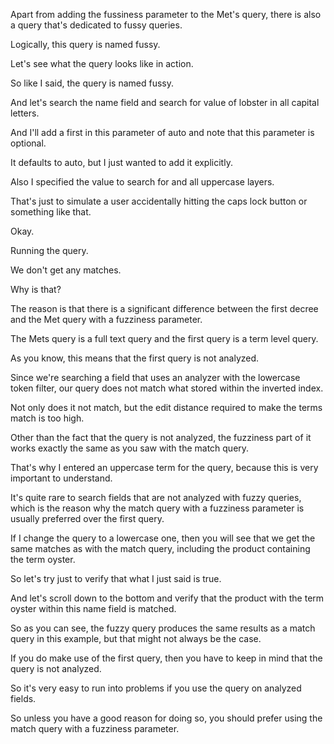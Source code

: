 Apart from adding the fussiness parameter to the Met's query, there is also a query that's dedicated to fussy queries.

Logically, this query is named fussy.

Let's see what the query looks like in action.

So like I said, the query is named fussy.

And let's search the name field and search for value of lobster in all capital letters.

And I'll add a first in this parameter of auto and note that this parameter is optional.

It defaults to auto, but I just wanted to add it explicitly.

Also I specified the value to search for and all uppercase layers.

That's just to simulate a user accidentally hitting the caps lock button or something like that.

Okay.

Running the query.

We don't get any matches.

Why is that?

The reason is that there is a significant difference between the first decree and the Met query with a fuzziness parameter.

The Mets query is a full text query and the first query is a term level query.

As you know, this means that the first query is not analyzed.

Since we're searching a field that uses an analyzer with the lowercase token filter, our query does not match what stored within the inverted index.

Not only does it not match, but the edit distance required to make the terms match is too high.

Other than the fact that the query is not analyzed, the fuzziness part of it works exactly the same as you saw with the match query.

That's why I entered an uppercase term for the query, because this is very important to understand.

It's quite rare to search fields that are not analyzed with fuzzy queries, which is the reason why the match query with a fuzziness parameter is usually preferred over the first query.

If I change the query to a lowercase one, then you will see that we get the same matches as with the match query, including the product containing the term oyster.

So let's try just to verify that what I just said is true.

And let's scroll down to the bottom and verify that the product with the term oyster within this name field is matched.

So as you can see, the fuzzy query produces the same results as a match query in this example, but that might not always be the case.

If you do make use of the first query, then you have to keep in mind that the query is not analyzed.

So it's very easy to run into problems if you use the query on analyzed fields.

So unless you have a good reason for doing so, you should prefer using the match query with a fuzziness parameter.

